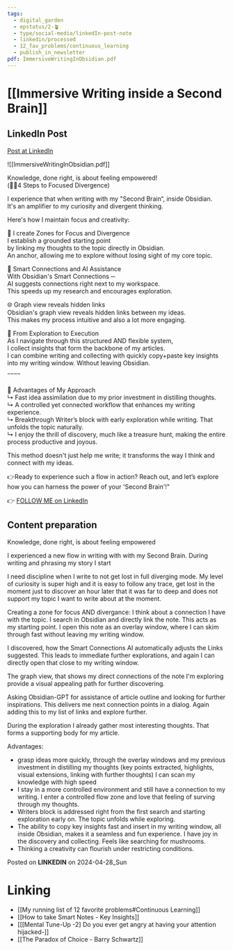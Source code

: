```yaml
---
tags:
  - digital_garden
  - epstatus/2-🪴
  - type/social-media/linkedIn-post-note
  - linkedin/processed
  - 12_fav_problems/continuous_learning
  - publish_in_newsletter
pdf: ImmersiveWritingInObsidian.pdf
---
```

# [[Immersive Writing inside a Second Brain]]
## LinkedIn Post
[Post at LinkedIn](https://www.linkedin.com/posts/sebastiankamilli_4-steps-to-focused-divergence-obsidian-activity-7190258454148657153-1KV0?utm_source=share&utm_medium=member_desktop)

![[ImmersiveWritingInObsidian.pdf]]

Knowledge, done right, is about feeling empowered!  
(🧠✨4 Steps to Focused Divergence)  
  
I experience that when writing with my "Second Brain“, inside Obsidian.  
It's an amplifier to my curiosity and divergent thinking.  
  
Here's how I maintain focus and creativity:  
  
🔗 I create Zones for Focus and Divergence  
I establish a grounded starting point  
by linking my thoughts to the topic directly in Obsidian.  
An anchor, allowing me to explore without losing sight of my core topic.  
  
🤖 Smart Connections and AI Assistance  
With Obsidian's Smart Connections ─  
AI suggests connections right next to my workspace.  
This speeds up my research and encourages exploration.  
  
🌐 Graph view reveals hidden links  
Obsidian's graph view reveals hidden links between my ideas.  
This makes my process intuitive and also a lot more engaging.  
  
📝 From Exploration to Execution  
As I navigate through this structured AND flexible system,  
I collect insights that form the backbone of my articles.  
I can combine writing and collecting with quickly copy+paste key insights into my writing window. Without leaving Obsidian.  
  
‾‾‾‾  
  
🚀 Advantages of My Approach  
↳ Fast idea assimilation due to my prior investment in distilling thoughts.  
↳ A controlled yet connected workflow that enhances my writing experience.  
↳ Breakthrough Writer’s block with early exploration while writing. That unfolds the topic naturally.  
↳ I enjoy the thrill of discovery, much like a treasure hunt, making the entire process productive and joyous.  
  
This method doesn't just help me write; it transforms the way I think and connect with my ideas.  
  
👉Ready to experience such a flow in action? Reach out, and let’s explore how you can harness the power of your 'Second Brain'!"
  

👉 [FOLLOW ME on LinkedIn](https://www.linkedin.com/comm/mynetwork/discovery-see-all?usecase=PEOPLE_FOLLOWS&followMember=sebastiankamilli)

## Content preparation
Knowledge, done right, is about feeling empowered

I experienced a new flow in writing with with my Second Brain. 
During writing and phrasing my story I start 

I need discipline when I write to not get lost in full diverging mode. My level of curiosity is super high and it is easy to follow any trace, get lost in the moment just to discover an hour later that it was far to deep and does not support my topic I want to write about at the moment.

Creating a zone for focus AND divergance:
I think about a connection I have with the topic. I search in Obsidian and directly link the note. This acts as my starting point. I open this note as an overlay window, where I can skim through fast without leaving my writing window. 

I discovered, how the Smart Connections AI automatically adjusts the Links suggested. This leads to immediate further explorations, and again I can directly open that close to my writing window. 

The graph view, that shows my direct connections of the note I'm exploring provide a visual appealing path for further discovering. 

Asking Obsidian-GPT for assistance of article outline and looking for further inspirations. This delivers me next connection points in a dialog. Again adding this to my list of links and explore further. 

During the exploration I already gather most interesting thoughts. That forms a supporting body for my article. 

Advantages:
+ grasp ideas more quickly, through the overlay windows and my previous investment in distilling my thoughts (key points extracted, highlights, visual extensions, linking with further thoughts) I can scan my knowledge with high speed
+ I stay in a more controlled environment and still have a connection to my writing. I enter a controlled flow zone and love that feeling of surving through my thoughts.
+ Writers block is addressed right from the first search and starting exploration early on. The topic unfolds while exploring. 
+ The ability to copy key insights fast and insert in my writing window, all inside Obsidian, makes it a seamless and fun experience. I have joy in the discovery and collecting. Feels like searching for mushrooms.
+ Thinking a creativity can flourish under restricting conditions.


Posted on **LINKEDIN** on 2024-04-28_Sun
# Linking
+ [[My running list of 12 favorite problems#Continuous Learning]]
+ [[How to take Smart Notes - Key Insights]]
+ [[[Mental Tune-Up -2] Do you ever get angry at having your attention hijacked-]]
+ [[The Paradox of Choice - Barry Schwartz]]